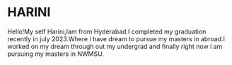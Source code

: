 # HARINI #
Hello!My self Harini,Iam from Hyderabad.I completed my graduation recently in july 2023.Where i have dream to pursue my masters in abroad.I worked on my dream through out my undergrad and finally right now i am pursuing my masters in NWMSU.
